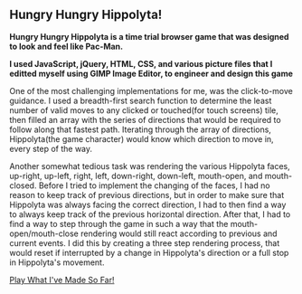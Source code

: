 ## Hungry Hungry Hippolyta!
**Hungry Hungry Hippolyta is a time trial browser game that was designed to look and feel like Pac-Man.**

**I used JavaScript, jQuery, HTML, CSS, and various picture files that I editted myself using GIMP Image Editor, to engineer and design this game**


One of the most challenging implementations for me, was the click-to-move guidance.  I used a breadth-first search function to determine the least number of valid moves to any clicked or touched(for touch screens) tile, then filled an array with the series of directions that would be required to follow along that fastest path.  Iterating through the array of directions, Hippolyta(the game character) would know which direction to move in, every step of the way.

Another somewhat tedious task was rendering the various Hippolyta faces, up-right, up-left, right, left, down-right, down-left, mouth-open, and mouth-closed.  Before I tried to implement the changing of the faces, I had no reason to keep track of previous directions, but in order to make sure that Hippolyta was always facing the correct direction, I had to then find a way to always keep track of the previous horizontal direction.  After that, I had to find a way to step through the game in such a way that the mouth-open/mouth-close rendering would still react according to previous and current events.  I did this by creating a three step rendering process, that would reset if interrupted by a change in Hippolyta's direction or a full stop in Hippolyta's movement.


[Play What I've Made So Far!](http://rserrano169.github.io/HungryHungryHippolyta/html/hhh.html)
